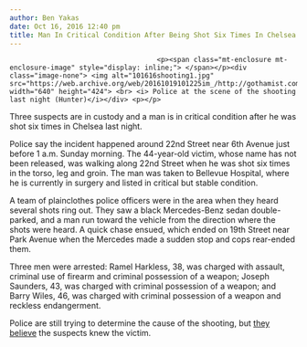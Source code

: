 ```yaml
---
author: Ben Yakas
date: Oct 16, 2016 12:40 pm
title: Man In Critical Condition After Being Shot Six Times In Chelsea
---
```


	
										<p><span class="mt-enclosure mt-enclosure-image" style="display: inline;"> </span></p><div class="image-none"> <img alt="101616shooting1.jpg" src="https://web.archive.org/web/20161019101225im_/http://gothamist.com/attachments/byakas/101616shooting1.jpg" width="640" height="424"> <br> <i> Police at the scene of the shooting last night (Hunter)</i></div> <p></p>

<p>Three suspects are in custody and a man is in critical condition after he was shot six times in Chelsea last night.</p>

<p>Police say the incident happened around 22nd Street near 6th Avenue just before 1 a.m. Sunday morning. The 44-year-old victim, whose name has not been released, was walking along 22nd Street when he was shot six times in the torso, leg and groin. The man was taken to Bellevue Hospital, where he is currently in surgery and listed in critical but stable condition.</p>

<p>A team of plainclothes police officers were in the area when they heard several shots ring out. They saw a black Mercedes-Benz sedan double-parked, and a man run toward the vehicle from the direction where the shots were heard. A quick chase ensued, which ended on 19th Street near Park Avenue when the Mercedes made a sudden stop and cops rear-ended them. </p>

<p>Three men were arrested: Ramel Harkless, 38, was charged with assault, criminal use of firearm and criminal possession of a weapon; Joseph Saunders, 43, was charged with criminal possession of a weapon; and Barry Wiles, 46, was charged with criminal possession of a weapon and reckless endangerment. </p>

<p>Police are still trying to determine the cause of the shooting, but <a href="https://web.archive.org/web/20161019101225/http://abc7ny.com/news/3-suspects-arrested-after-man-shot-in-manhattan/1557482/">they believe</a> the suspects knew the victim. </p>					
										
									
				